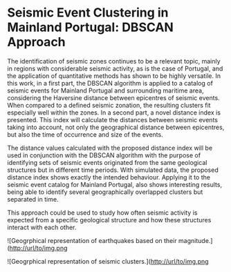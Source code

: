 # Seismic Event Clustering in Mainland Portugal: DBSCAN Approach

The identification of seismic zones continues to be a relevant topic, mainly in regions with considerable seismic activity, as is the case of Portugal, and the application of quantitative methods has shown to be highly versatile. In this work, in a first part, the DBSCAN algorithm is applied to a catalog of seismic events for Mainland Portugal and surrounding maritime area, considering the Haversine distance between epicentres of seismic events. When compared to a defined seismic zonation, the resulting clusters fit especially well within the zones. In a second part, a novel distance index is presented. This index will calculate the distances between seismic events taking into account, not only the geographical distance between epicentres, but also the time of occurrence and size of the events. 

The distance values calculated with the proposed distance index will be used in conjunction with the DBSCAN algorithm with the purpose of identifying sets of seismic events originated from the same geological structures but in different time periods. With simulated data, the proposed distance index shows exactly the intended behaviour. Applying it to the seismic event catalog for Mainland Portugal, also shows interesting results, being able to identify several geographically overlapped clusters but separated in time. 

This approach could be used to study how often seismic activity is expected from a specific geological structure and how these structures interact with each other.

![Geogrphical representation of earthquakes based on their magnitude.]([http://url/to/img.png](https://github.com/andrebrito0/dbscan_seismic_data/blob/main/map.pdf)

![Geogrphical representation of seismic clusters.]([http://url/to/img.png](https://github.com/andrebrito0/dbscan_seismic_data/blob/main/map.pdf)
